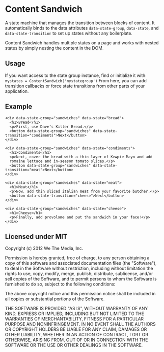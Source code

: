 # Content Sandwich

A state machine that manages the transition between blocks of content.
It automatically binds to the data attributes `data-state-group`, `data-state`, 
and `data-state-transition` to set up states without any boilerplate.

Content Sandwich handles multiple states on a page and works with
nested states by simply nesting the content in the DOM.

## Usage

If you want access to the state group instance, find or initialize it
with `mystates = ContentSandwich('mystategroup')` From here, you can add
transition callbacks or force state transitions from other parts of your
application.

## Example

    <div data-state-group="sandwiches" data-state="bread">
      <h1>Bread</h1>
      <p>First, use Dave's Killer Bread.</p>
      <button data-state-group="sandwiches" data-state-transition="condiments">Next</button>
    </div>

    <div data-state-group="sandwiches" data-state="condiments">
      <h1>Condiments</h1>
      <p>Next, cover the bread with a thin layer of Kewpie Mayo and add
      romaine lettuce and in-season tomato slices.</p>
      <button data-state-group="sandwiches" data-state-transition="meat">Next</button>
    </div>

    <div data-state-group="sandwiches" data-state="meat">
      <h1>Meat</h1>
      <p>Now, add thin sliced italian meat from your favorite butcher.</p>
      <button data-state-transition="cheese">Next</button>
    </div>

    <div data-state-group="sandwiches" data-state="cheese">
      <h1>Cheese</h1>
      <p>Finally, add provolone and put the sandwich in your face!</p>
    </div>

## Licensed under MIT

Copyright (c) 2012 We The Media, Inc.

Permission is hereby granted, free of charge, to any person obtaining a copy of this software and associated documentation files (the "Software"), to deal in the Software without restriction, including without limitation the rights to use, copy, modify, merge, publish, distribute, sublicense, and/or sell copies of the Software, and to permit persons to whom the Software is furnished to do so, subject to the following conditions:

The above copyright notice and this permission notice shall be included in all copies or substantial portions of the Software.

THE SOFTWARE IS PROVIDED "AS IS", WITHOUT WARRANTY OF ANY KIND, EXPRESS OR IMPLIED, INCLUDING BUT NOT LIMITED TO THE WARRANTIES OF MERCHANTABILITY, FITNESS FOR A PARTICULAR PURPOSE AND NONINFRINGEMENT. IN NO EVENT SHALL THE AUTHORS OR COPYRIGHT HOLDERS BE LIABLE FOR ANY CLAIM, DAMAGES OR OTHER LIABILITY, WHETHER IN AN ACTION OF CONTRACT, TORT OR OTHERWISE, ARISING FROM, OUT OF OR IN CONNECTION WITH THE SOFTWARE OR THE USE OR OTHER DEALINGS IN THE SOFTWARE.
